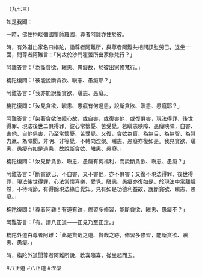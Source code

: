 （九七三）

如是我聞：

一時，佛住拘睒彌國瞿師羅園，尊者阿難亦住於彼。

時，有外道出家名曰栴陀，詣尊者阿難所，與尊者阿難共相問訊慰勞已，退坐一面，問尊者阿難言：「何故於沙門瞿曇所出家修梵行？」

阿難答言：「為斷貪欲、瞋恚、愚癡故，於彼出家修梵行。」

栴陀復問：「彼能說斷貪欲、瞋恚、愚癡耶？」

阿難答言：「我亦能說斷貪欲、瞋恚、愚癡。」

栴陀復問：「汝見貪欲、瞋恚、愚癡有何過患，說斷貪欲、瞋恚、愚癡耶？」

阿難答言：「染著貪欲映障心故，或自害，或復害他，或復俱害，現法得罪、後世得罪、現法後世二俱得罪，彼心常懷憂、苦受覺。若瞋恚映障、愚癡映障，自害、害他、自他俱害，乃至常懷憂、苦受覺。又復，貪欲為盲、為無目、為無智、為慧力羸、為障閡，非明、非等覺，不轉向涅槃。瞋恚、愚癡亦復如是。我見貪欲、瞋恚、愚癡有如是過患，故說斷貪欲、瞋恚、愚癡。」

栴陀復問：「汝見斷貪欲、瞋恚、愚癡有何福利，而說斷貪欲、瞋恚、愚癡？」

阿難答言：「斷貪欲已，不自害，又不害他，亦不俱害；又復不現法得罪、後世得罪、現法後世得罪，心法常懷喜樂、受覺。瞋恚、愚癡亦復如是。於現法中常離熾然，不待時節，有得餘現法緣自覺知。見有如是功德利益故，說斷貪欲、瞋恚、愚癡。」

栴陀復問：「尊者阿難！有道有跡，修習多修習，能斷貪欲、瞋恚、愚癡不？」

阿難答言：「有。謂八正道——正見乃至正定。」

栴陀外道白尊者阿難：「此是賢哉之道、賢哉之跡，修習多修習，能斷貪欲、瞋恚、愚癡。」

時，栴陀外道聞尊者阿難所說，歡喜隨喜，從坐起而去。





#八正道
#八正道
#涅槃
